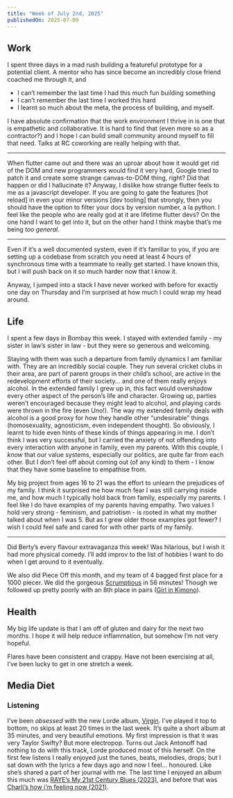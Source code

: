 ```yaml
---
title: "Week of July 2nd, 2025"
publishedOn: 2025-07-09
---
```


## Work

I spent three days in a mad rush building a featureful prototype for a potential client. A mentor who has since become an incredibly close friend coached me through it, and

- I can’t remember the last time I had this much fun building something
- I can’t remember the last time I worked this hard
- I learnt so much about the meta, the process of building, and myself.

I have absolute confirmation that the work environment I thrive in is one that is empathetic and collaborative. It is hard to find that (even more so as a contractor?) and I hope I can build small community around myself to fill that need. Talks at RC coworking are really helping with that.

---

When flutter came out and there was an uproar about how it would get rid of the DOM and new programmers would find it very hard, Google tried to patch it and create some strange canvas-to-DOM thing, right? Did that happen or did I hallucinate it? Anyway, I dislike how strange flutter feels to me as a javascript developer. If you are going to gate the features [hot reload] in even your minor versions [dev tooling] that strongly, then you should have the option to filter your docs by version number, a la python. I feel like the people who are really god at it are lifetime flutter devs? On the one hand I want to get into it, but on the other hand I think maybe that’s me being _too general._

---

Even if it’s a well documented system, even if it’s familiar to you, if you are setting up a codebase from scratch you need at least 4 hours of synchronous time with a teammate to really get started. I have known this, but I will push back on it so much harder now that I _know_ it.

Anyway, I jumped into a stack I have never worked with before for exactly one day on Thursday and I’m surprised at how much I could wrap my head around.

## Life

I spent a few days in Bombay this week. I stayed with extended family - my sister in law’s sister in law - but they were so generous and welcoming.

Staying with them was such a departure from family dynamics I am familiar with. They are an incredibly social couple. They run several cricket clubs in their area, are part of parent groups in their child’s school, are active in the redevelopment efforts of their society... and one of them really enjoys alcohol. In the extended family I grew up in, this fact would overshadow every other aspect of the person’s life and character. Growing up, parties weren’t encouraged because they might lead to alcohol, and playing cards were thrown in the fire (even Uno!). The way my extended family deals with alcohol is a good proxy for how they handle other “undesirable” things (homosexuality, agnosticism, even independent thought). So obviously, I learnt to hide even hints of these kinds of things appearing in me. I don’t think I was very successful, but I carried the anxiety of not offending into every interaction with anyone in family, even my parents. With this couple, I _know_ that our value systems, especially our politics, are quite far from each other. But I don’t feel off about coming out (of any kind) to them - I know that they have some baseline to empathise from.

My big project from ages 16 to 21 was the effort to unlearn the prejudices of my family. I think it surprised me how much fear I was still carrying inside me, and how much I typically hold back from family, especially my parents. I feel like I do have examples of my parents having empathy. Two values I hold very strong - feminism, and patriotism - is rooted in what my mother talked about when I was 5. But as I grew older those examples got fewer? I wish I could feel safe and cared for with other parts of my family.

---

Did Berty’s every flavour extravaganza this week! Was hilarious, but I wish it had more physical comedy. I’ll add improv to the list of hobbies I want to do when I get around to it eventually.

We also did Piece Off this month, and my team of 4 bagged first place for a 1000 piecer. We did the gorgeous [Scrumptious](https://jigsawnation.com/in/en/products/scrumptious/) in 56 minutes! Though we followed up pretty poorly with an 8th place in pairs ([Girl in Kimono](https://jigsawnation.com/in/en/products/girl-in-kimono/)).

## Health

My big life update is that I am off of gluten and dairy for the next two months. I hope it will help reduce inflammation, but somehow I’m not very hopeful.

Flares have been consistent and crappy. Have not been exercising at all, I’ve been lucky to get in one stretch a week.

## Media Diet

### Listening

I’ve been _obsessed_ with the new Lorde album, [Virgin](https://open.spotify.com/album/28bHj2enHkHVFLwuWmkwlQ?si=DavZ4v2JSKGdNpbkTss7Jg). I’ve played it top to bottom, no skips at least 20 times in the last week. It’s quite a short album at 35 minutes, and very beautiful emotions. My first impression is that it was very Taylor Swifty? But more electropop. Turns out Jack Antonoff had nothing to do with this track, Lorde produced most of this herself. On the first few listens I really enjoyed just the tunes, beats, melodies, drops; but I sat down with the lyrics a few days ago and now I feel... honoured. Like she’s shared a part of her journal with me. The last time I enjoyed an album this much was [RAYE’s My 21st Century Blues (2023)](https://open.spotify.com/album/3U8n8LzBx2o9gYXvvNq4uH?si=U2pPqiYhSVqFTvPZnj1uFQ), and before that was [Charli’s how i’m feeling now (2021)](https://open.spotify.com/album/3a9qH2VEsSiOZvMrjaS0Nu?si=gH4XXfLbTPmuxui8HR_4eQ).
